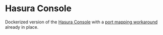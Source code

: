 # Hasura Console

Dockerized version of the [Hasura Console](https://hasura.io/docs/latest/graphql/core/hasura-cli/hasura_console.html) with a [port mapping workaround](https://github.com/hasura/graphql-engine/issues/2824#issuecomment-801293056) already in place.